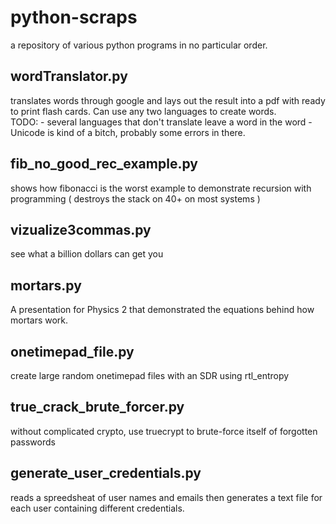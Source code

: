 # python-scraps
  a repository of various python programs in no particular order.
  
## wordTranslator.py
  translates words through google and lays out the result into a pdf with ready to print flash cards.  Can use any two languages to create words.  
    TODO:
    - several languages that don't translate leave a word in the <translate from> word
    - Unicode is kind of a bitch, probably some errors in there.
      
## fib_no_good_rec_example.py
  shows how fibonacci is the worst example to demonstrate recursion with programming ( destroys the stack on 40+ on most systems )

## vizualize3commas.py
  see what a billion dollars can get you

## mortars.py
  A presentation for Physics 2 that demonstrated the equations behind how mortars work.

## onetimepad_file.py
  create large random onetimepad files with an SDR using rtl_entropy

## true_crack_brute_forcer.py
  without complicated crypto, use truecrypt to brute-force itself of forgotten passwords
  
## generate_user_credentials.py
  reads a spreedsheat of user names and emails then generates a text file for each user containing different credentials.
